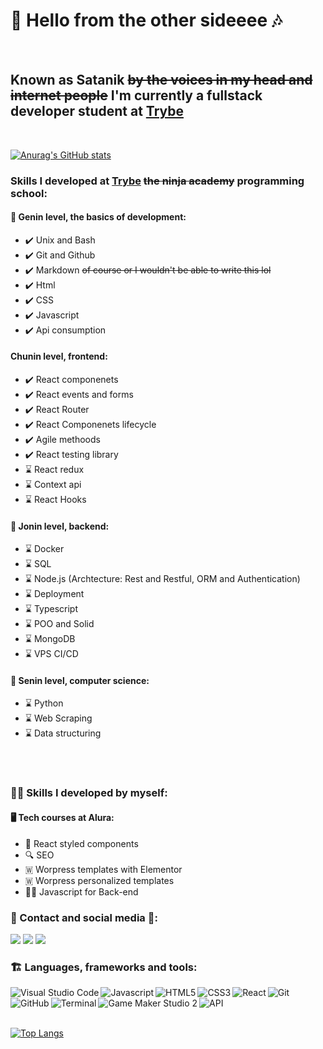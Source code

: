 #  🎵 Hello from the other sideeee 🎶 
<br>

## Known as **Satanik** ~~by the voices in my head and internet people~~ I'm currently a fullstack developer **student** at [Trybe](https://www.linkedin.com/school/betrybe/) 
<br>

[![Anurag's GitHub stats](https://github-readme-stats.vercel.app/api?username=Satanikole&show_icons=true&theme=gotham&count_private=true)](https://github.com/Satanikole/github-readme-stats)

### Skills I developed at [Trybe](https://www.linkedin.com/school/betrybe/) ~~the ninja academy~~ programming school:  
#### 🍃 Genin level, the basics of development:
 - ✔️ Unix and Bash
 - ✔️ Git and Github
 - ✔️ Markdown ~~of course or I wouldn't be able to write this lol~~ 
 - ✔️ Html
 - ✔️ CSS 
 - ✔️ Javascript
 - ✔️ Api consumption
 #### Chunin level, frontend: 
 - ✔️ React componenets
 - ✔️ React events and forms
 - ✔️ React Router
 - ✔️ React Componenets lifecycle 
 - ✔️ Agile methoods
 - ✔️ React testing library 
 - ⌛ React redux
 - ⌛ Context api
 - ⌛ React Hooks 
 #### 🍃 Jonin level, backend:
 - ⌛ Docker
 - ⌛ SQL
 - ⌛ Node.js (Archtecture: Rest and Restful, ORM and Authentication)
 - ⌛ Deployment
 - ⌛ Typescript
 - ⌛ POO and Solid 
 - ⌛ MongoDB
 - ⌛ VPS CI/CD
  #### 🍃 Senin level, computer science:
 - ⌛ Python
 - ⌛ Web Scraping 
 - ⌛ Data structuring 
 <br>
 <br>
 
 ### 👩‍💻 Skills I developed by myself:
#### 🖥️ Tech courses at Alura: 
 - 🎀 React styled components
 - 🔍 SEO
 - 🇼 Worpress templates with Elementor
 - 🇼 Worpress personalized templates
 - 🐱‍💻 Javascript for Back-end 

 ### 📱 Contact and social media 📱: 
 <a href="https://www.linkedin.com/in/nicole-calderari/" target="_blank"><img src="https://img.icons8.com/nolan/26/linkedin.png"/></a>
 <a href="https://t.me/Satanik_Calderari" target="_blank"><img src="https://img.icons8.com/nolan/26/telegram-app.png"/></a>
 <a href="mailto:nicole_calderari@hotmail.com" target="_blank"><img src="https://img.icons8.com/nolan/26/email-open.png"/></a>


### 🏗️ Languages, frameworks and tools: 
<img align="left" alt="Visual Studio Code" src="https://img.icons8.com/nolan/26/visual-studio-2019.png"/>
<img align="left" alt="Javascript" src="https://img.icons8.com/nolan/26/javascript.png"/>
<img align="left" alt="HTML5" src="https://img.icons8.com/nolan/26/html-5.png"/>
<img align="left" alt="CSS3" src="https://img.icons8.com/nolan/26/css-filetype.png"/>
<img align="left" alt="React" src="https://img.icons8.com/nolan/26/react-native.png"/>
<img align="left" alt="Git" src="https://img.icons8.com/nolan/26/git.png"/>
<img align="left" alt="GitHub" src="https://img.icons8.com/nolan/26/github.png"/>
<img align="left" alt="Terminal" src="https://img.icons8.com/nolan/26/console.png"/>
<img align="left" alt="Game Maker Studio 2" src="https://img.icons8.com/nolan/26/game-maker.png"/>
<img align="left" alt="API" src="https://img.icons8.com/nolan/26/api-settings.png"/>

<br>
<br>
<br>

[![Top Langs](https://github-readme-stats.vercel.app/api/top-langs/?username=Satanikole&layout=compact&theme=gotham)](https://github.com/anuraghazra/github-readme-stats)

 <!-- I got most of the icons from <a href="https://icons8.com"></a> -->
